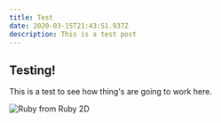```yaml
---
title: Test
date: 2020-03-15T21:43:51.937Z
description: This is a test post
---
```

## Testing!

This is a test to see how thing's are going to work here.

![Ruby from Ruby 2D](/img/ruby.png)